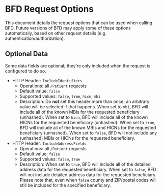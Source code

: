 # BFD Request Options

This document details the request options that can be used when calling BFD.
Future versions of BFD may apply some of these options automatically,
  based on other request details (e.g. authentication/authorization).

## Optional Data

Some data fields are optional; they're only included when the request is configured to do so.

* HTTP Header: `IncludeIdentifiers`
    * Operations: all `/Patient` requests
    * Default value: `false`
    * Supported values: `false`, `true`, `hicn`, `mbi`
    * Description:
      Do **not** set this header more than once; an arbitrary value will be selected if that happens.
      When set to `mbi`, BFD will include all of the known MBIs for the requested beneficiary (unhashed).
      When set to `hicn`, BFD will include all of the known HICNs for the requested beneficiary (unhashed).
      When set to `true`, BFD will include all of the known MBIs and HICNs for the requested beneficiary (unhashed).
      When set to `false`, BFD will not include any (unhashed) MBIs or HICNs for the requested beneficiary.
* HTTP Header: `IncludeAddressFields`
    * Operations: all `/Patient` requests
    * Default value: `false`
    * Supported values: `false`, `true`
    * Description:
      When set to `true`, BFD will include all of the detailed address data for the requested beneficiary.
      When set to `false`, BFD will not include detailed address data for the requested beneficiary.
      Please note that, even when `false` county and ZIP/postal codes will still be included for the specified beneficiary.
